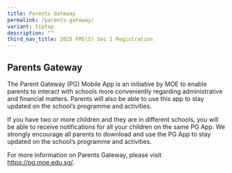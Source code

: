 ```yaml
---
title: Parents Gateway
permalink: /parents-gateway/
variant: tiptap
description: ""
third_nav_title: 2025 FMS(S) Sec 1 Registration
---
```

<h2>Parents Gateway</h2>
<p>The Parent Gateway (PG) Mobile App is an initiative by MOE to enable parents
to interact with schools more conveniently regarding administrative and
financial matters. Parents will also be able to use this app to stay updated
on the school’s programme and activities.&nbsp;</p>
<p>If you have two or more children and they are in different schools, you
will be able to receive notifications for all your children on the same
PG App. We strongly encourage all parents to download and use the PG App
to stay updated on the school’s programme and activities.&nbsp;</p>
<p>For more information on Parents Gateway, please visit <a href="https://about:blank/" rel="noopener noreferrer nofollow" target="_blank">https://pg.moe.edu.sg/</a>.&nbsp;</p>